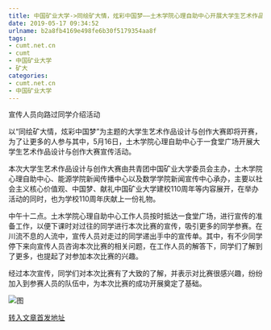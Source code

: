 ```yaml
---
title: 中国矿业大学->同绘矿大情，炫彩中国梦——土木学院心理自助中心开展大学生艺术作品设计与创作大赛宣传活动 | cumt.net.cn
date: 2019-05-17 09:34:52
urlname: b2a8fb4169e498fe6b30f5179354aa8f
tags: 
- cumt.net.cn
- cumt
- 中国矿业大学
- 矿大
categories:
- cumt.net.cn
- 中国矿业大学
---
```



宣传人员向路过同学介绍活动

以“同绘矿大情，炫彩中国梦”为主题的大学生艺术作品设计与创作大赛即将开赛，为了让更多的人参与其中，5月16日，土木学院心理自助中心于一食堂广场开展大学生艺术作品设计与创作大赛宣传活动。

本次大学生艺术作品设计与创作大赛由共青团中国矿业大学委员会主办，土木学院心理自助中心、能源学院新闻传播中心以及数学学院新闻宣传中心承办，主要以社会主义核心价值观、中国梦、献礼中国矿业大学建校110周年等内容展开，在举办活动的同时，也为学校110周年庆献上一份礼物。

中午十二点。土木学院心理自助中心工作人员按时抵达一食堂广场，进行宣传的准备工作，以便下课时对过往的同学进行本次比赛的宣传，吸引更多的同学参赛。在川流不息的人流中，宣传人员对走过的同学递出手中的宣传单。其中，有不少同学停下来向宣传人员咨询本次比赛的相关问题，在工作人员的解答下，同学们了解到了更多，也提起了对参加本次比赛的兴趣。

经过本次宣传，同学们对本次比赛有了大致的了解，并表示对比赛很感兴趣，纷纷加入到参赛人员的队伍中，为本次比赛的成功开展奠定了基础。



![图](http://xwzx.cumt.edu.cn/_upload/article/images/80/9b/654dd68d4dbe9de2414297665efb/f9e3dfb8-a2a1-4584-9dc2-81e87afee48b.jpg)

[转入文章首发地址](http://xwzx.cumt.edu.cn/02/e7/c523a525031/page.htm)